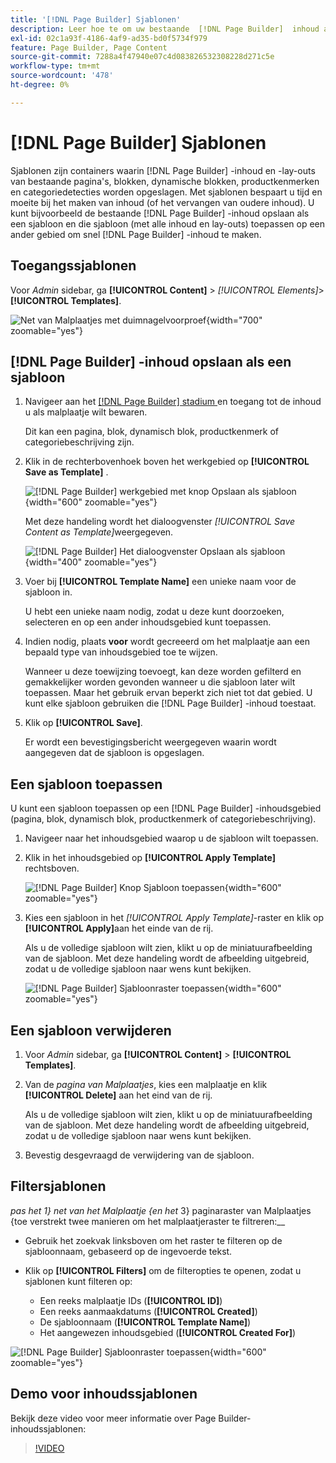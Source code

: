 ```yaml
---
title: '[!DNL Page Builder] Sjablonen'
description: Leer hoe te om uw bestaande  [!DNL Page Builder]  inhoud als malplaatje te bewaren, en dan dat malplaatje op een ander gebied toe te passen.
exl-id: 02c1a93f-4186-4af9-ad35-bd0f5734f979
feature: Page Builder, Page Content
source-git-commit: 7288a4f47940e07c4d083826532308228d271c5e
workflow-type: tm+mt
source-wordcount: '478'
ht-degree: 0%

---
```


# [!DNL Page Builder] Sjablonen

Sjablonen zijn containers waarin [!DNL Page Builder] -inhoud en -lay-outs van bestaande pagina&#39;s, blokken, dynamische blokken, productkenmerken en categoriedetecties worden opgeslagen. Met sjablonen bespaart u tijd en moeite bij het maken van inhoud (of het vervangen van oudere inhoud). U kunt bijvoorbeeld de bestaande [!DNL Page Builder] -inhoud opslaan als een sjabloon en die sjabloon (met alle inhoud en lay-outs) toepassen op een ander gebied om snel [!DNL Page Builder] -inhoud te maken.

## Toegangssjablonen

Voor _Admin_ sidebar, ga **[!UICONTROL Content]** > _[!UICONTROL Elements]_>**[!UICONTROL Templates]**.

![ Net van Malplaatjes met duimnagelvoorproef ](./assets/templates-list.png){width="700" zoomable="yes"}

## [!DNL Page Builder] -inhoud opslaan als een sjabloon

1. Navigeer aan het [[!DNL Page Builder]  stadium ](workspace.md#stage) en toegang tot de inhoud u als malplaatje wilt bewaren.

   Dit kan een pagina, blok, dynamisch blok, productkenmerk of categoriebeschrijving zijn.

1. Klik in de rechterbovenhoek boven het werkgebied op **[!UICONTROL Save as Template]** .

   ![[!DNL Page Builder] werkgebied met knop Opslaan als sjabloon ](./assets/pb-templates-saveastemplate-button.png){width="600" zoomable="yes"}

   Met deze handeling wordt het dialoogvenster _[!UICONTROL Save Content as Template]_&#x200B;weergegeven.

   ![[!DNL Page Builder] Het dialoogvenster Opslaan als sjabloon ](./assets/pb-templates-save-dialog.png){width="400" zoomable="yes"}

1. Voer bij **[!UICONTROL Template Name]** een unieke naam voor de sjabloon in.

   U hebt een unieke naam nodig, zodat u deze kunt doorzoeken, selecteren en op een ander inhoudsgebied kunt toepassen.

1. Indien nodig, plaats **voor** wordt gecreeerd om het malplaatje aan een bepaald type van inhoudsgebied toe te wijzen.

   Wanneer u deze toewijzing toevoegt, kan deze worden gefilterd en gemakkelijker worden gevonden wanneer u die sjabloon later wilt toepassen. Maar het gebruik ervan beperkt zich niet tot dat gebied. U kunt elke sjabloon gebruiken die [!DNL Page Builder] -inhoud toestaat.

1. Klik op **[!UICONTROL Save]**.

   Er wordt een bevestigingsbericht weergegeven waarin wordt aangegeven dat de sjabloon is opgeslagen.

## Een sjabloon toepassen

U kunt een sjabloon toepassen op een [!DNL Page Builder] -inhoudsgebied (pagina, blok, dynamisch blok, productkenmerk of categoriebeschrijving).

1. Navigeer naar het inhoudsgebied waarop u de sjabloon wilt toepassen.

1. Klik in het inhoudsgebied op **[!UICONTROL Apply Template]** rechtsboven.

   ![[!DNL Page Builder] Knop Sjabloon toepassen ](./assets/pb-templates-applytemplate-button.png){width="600" zoomable="yes"}

1. Kies een sjabloon in het _[!UICONTROL Apply Template]_-raster en klik op **[!UICONTROL Apply]**&#x200B;aan het einde van de rij.

   Als u de volledige sjabloon wilt zien, klikt u op de miniatuurafbeelding van de sjabloon. Met deze handeling wordt de afbeelding uitgebreid, zodat u de volledige sjabloon naar wens kunt bekijken.

   ![[!DNL Page Builder] Sjabloonraster toepassen ](./assets/pb-templates-apply-slideout-nofilters.png){width="600" zoomable="yes"}

## Een sjabloon verwijderen

1. Voor _Admin_ sidebar, ga **[!UICONTROL Content]** > **[!UICONTROL Templates]**.

1. Van de _pagina van Malplaatjes_, kies een malplaatje en klik **[!UICONTROL Delete]** aan het eind van de rij.

   Als u de volledige sjabloon wilt zien, klikt u op de miniatuurafbeelding van de sjabloon. Met deze handeling wordt de afbeelding uitgebreid, zodat u de volledige sjabloon naar wens kunt bekijken.

1. Bevestig desgevraagd de verwijdering van de sjabloon.

## Filtersjablonen

_pas het 1&rbrace; net van het Malplaatje {en het_ 3} paginaraster van Malplaatjes &lbrace;toe verstrekt twee manieren om het malplaatjeraster te filtreren:__

- Gebruik het zoekvak linksboven om het raster te filteren op de sjabloonnaam, gebaseerd op de ingevoerde tekst.

- Klik op **[!UICONTROL Filters]** om de filteropties te openen, zodat u sjablonen kunt filteren op:

   - Een reeks malplaatje IDs (**[!UICONTROL ID]**)
   - Een reeks aanmaakdatums (**[!UICONTROL Created]**)
   - De sjabloonnaam (**[!UICONTROL Template Name]**)
   - Het aangewezen inhoudsgebied (**[!UICONTROL Created For]**)

![[!DNL Page Builder] Sjabloonraster toepassen ](./assets/pb-templates-apply-slideout-withfilters.png){width="600" zoomable="yes"}

## Demo voor inhoudssjablonen

Bekijk deze video voor meer informatie over Page Builder-inhoudssjablonen:

>[!VIDEO](https://video.tv.adobe.com/v/343787?quality=12&learn=on)
